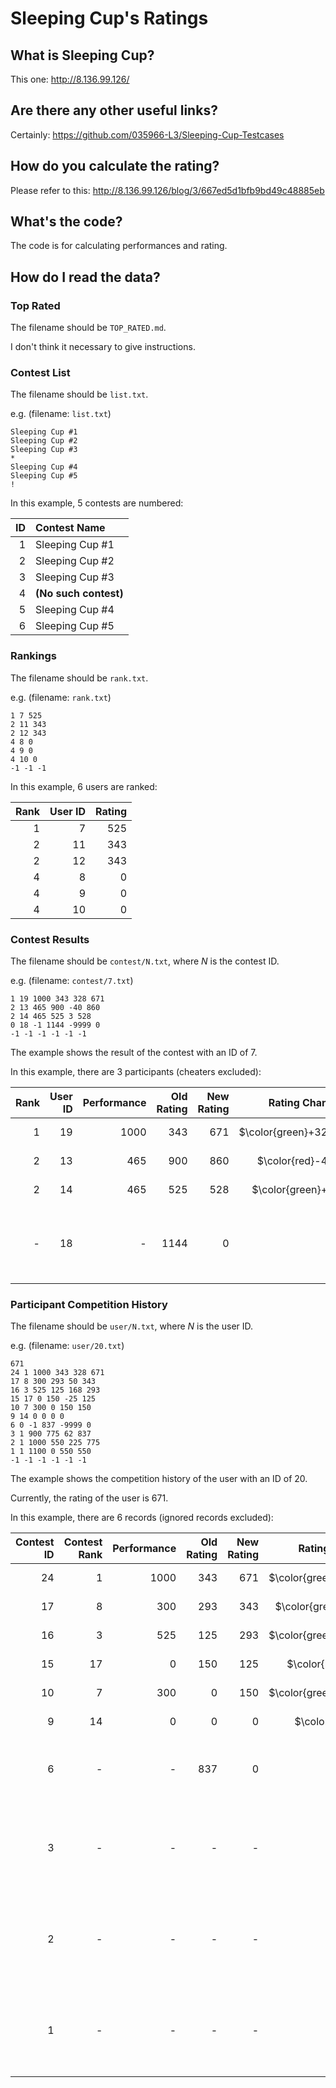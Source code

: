 # Sleeping Cup's Ratings

## What is Sleeping Cup?

This one: <http://8.136.99.126/>

## Are there any other useful links?

Certainly: <https://github.com/035966-L3/Sleeping-Cup-Testcases>

## How do you calculate the rating?

Please refer to this: <http://8.136.99.126/blog/3/667ed5d1bfb9bd49c48885eb>

## What's the code?

The code is for calculating performances and rating.

## How do I read the data?

### Top Rated

The filename should be `TOP_RATED.md`.

I don't think it necessary to give instructions.

### Contest List

The filename should be `list.txt`.

e.g. (filename: `list.txt`)

```plain
Sleeping Cup #1
Sleeping Cup #2
Sleeping Cup #3
*
Sleeping Cup #4
Sleeping Cup #5
!
```

In this example, $5$ contests are numbered:

| ID | Contest Name |
| -: | :- |
| $1$ | Sleeping Cup #1 |
| $2$ | Sleeping Cup #2 |
| $3$ | Sleeping Cup #3 |
| $4$ | **(No such contest)** |
| $5$ | Sleeping Cup #4 |
| $6$ | Sleeping Cup #5 |

### Rankings

The filename should be `rank.txt`.

e.g. (filename: `rank.txt`)

```plain
1 7 525
2 11 343
2 12 343
4 8 0
4 9 0
4 10 0
-1 -1 -1
```

In this example, $6$ users are ranked:

| Rank | User ID | Rating |
| -: | -: | -: |
| $1$ | $7$ | $525$ |
| $2$ | $11$ | $343$ |
| $2$ | $12$ | $343$ |
| $4$ | $8$ | $0$ |
| $4$ | $9$ | $0$ |
| $4$ | $10$ | $0$ |

### Contest Results

The filename should be `contest/N.txt`, where $N$ is the contest ID.

e.g. (filename: `contest/7.txt`)

```plain
1 19 1000 343 328 671
2 13 465 900 -40 860
2 14 465 525 3 528
0 18 -1 1144 -9999 0
-1 -1 -1 -1 -1 -1
```

The example shows the result of the contest with an ID of $7$.

In this example, there are $3$ participants (cheaters excluded):

| Rank | User ID | Performance | Old Rating | New Rating | Rating Change | Status |
| -: | -: | -: | -: | -: | -: | :- |
| $1$ | $19$ | $1000$ | $343$ | $671$ | $\color{green}+328$ | Everying is fine. |
| $2$ | $13$ | $465$ | $900$ | $860$ | $\color{red}-40$ | Everying is fine. |
| $2$ | $14$ | $465$ | $525$ | $528$ | $\color{green}+3$ | Everying is fine. |
| - | $18$ | - | $1144$ | $0$ | - | **He cheated. His rating is set to $\bf{0}$.** |

### Participant Competition History

The filename should be `user/N.txt`, where $N$ is the user ID.

e.g. (filename: `user/20.txt`)

```plain
671
24 1 1000 343 328 671
17 8 300 293 50 343
16 3 525 125 168 293
15 17 0 150 -25 125
10 7 300 0 150 150
9 14 0 0 0 0
6 0 -1 837 -9999 0
3 1 900 775 62 837
2 1 1000 550 225 775
1 1 1100 0 550 550
-1 -1 -1 -1 -1 -1
```

The example shows the competition history of the user with an ID of $20$.

Currently, the rating of the user is $671$.

In this example, there are $6$ records (ignored records excluded):

| Contest ID | Contest Rank | Performance | Old Rating | New Rating | Rating Change | Status |
| -: | -: | -: | -: | -: | -: | :- |
| $24$ | $1$ | $1000$ | $343$ | $671$ | $\color{green}+328$ | Everying is fine. |
| $17$ | $8$ | $300$ | $293$ | $343$ | $\color{green}+50$ | Everying is fine. |
| $16$ | $3$ | $525$ | $125$ | $293$ | $\color{green}+168$ | Everying is fine. |
| $15$ | $17$ | $0$ | $150$ | $125$ | $\color{red}-25$ | Everying is fine. |
| $10$ | $7$ | $300$ | $0$ | $150$ | $\color{green}+150$ | Everying is fine. |
| $9$ | $14$ | $0$ | $0$ | $0$ | $\color{gray}0$ | Everying is fine. |
| $6$ | - | - | $837$ | $0$ | - | **He cheated. His rating is set to $\bf{0}$.** |
| $3$ | - | - | - | - | - | **This record is ignored because of the punishment for cheating.** |
| $2$ | - | - | - | - | - | **This record is ignored because of the punishment for cheating.** |
| $1$ | - | - | - | - | - | **This record is ignored because of the punishment for cheating.** |
